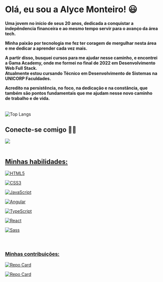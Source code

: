 ## <h1>Olá, eu sou a Alyce Monteiro! 😃</h1> 

<h4>Uma jovem no início de seus 20 anos, dedicada a conquistar a indepêndencia financeira e ao mesmo tempo servir para o avanço da área tech. 

Minha paixão por tecnologia me fez ter coragem de mergulhar nesta área e me dedicar a aprender cada vez mais. 
  
A partir disso, busquei cursos para me ajudar nesse caminho, e encontrei a Gama Academy, onde me formei no final de 2022 em Desenvolvimento Web Full Stack.  
Atualmente estou cursando Técnico em Desenvolvimento de Sistemas na UNICORP Faculdades.

Acredito na persistência, no foco, na dedicação e na constância, que também são pontos fundamentais que me ajudam nesse novo caminho de trabalho e de vida. </h4>
<br>
![Top Langs](https://github-readme-stats-git-masterrstaa-rickstaa.vercel.app/api/top-langs/?username=alyce-developer&layout=compact&bg_color=000&border_color=30A3DC&title_color=E94D5F&text_color=FFF)
<br>

<h2>Conecte-se comigo 🙋‍♀️</h2>
<div>
  <a href="https://www.linkedin.com/in/alyce-monteiro/" target="_blank"> <img src="https://img.shields.io/badge/LinkedIn-0077B5?style=for-the-badge&logo=linkedin&logoColor=white">
</div>
<br>

## <h2>Minhas habilidades:</h2>

<div>

  ![HTML5](https://img.shields.io/badge/HTML5-000?style=for-the-badge&logo=html5)
		
  ![CSS3](https://img.shields.io/badge/CSS3-000?style=for-the-badge&logo=css3&logoColor=264CE4)
	
  ![JavaScript](https://img.shields.io/badge/JavaScript-000?style=for-the-badge&logo=javascript)

  ![Angular](https://img.shields.io/badge/Angular-000?style=for-the-badge&logo=angular&logoColor=C3002F)
  
  ![TypeScript](https://img.shields.io/badge/TypeScript-000?style=for-the-badge&logo=typescript)

  ![React](https://img.shields.io/badge/React-000?style=for-the-badge&logo=react)
	  
  ![Sass](https://img.shields.io/badge/Sass-000?style=for-the-badge&logo=sass)
  
</div>  
<br>

## <h3>Minhas contribuições:</h3>

<div>
	
[![Repo Card](https://github-readme-stats.vercel.app/api/pin/?username=alyce-developer&repo=dio-lab-open-source&bg_color=000&border_color=30A3DC&show_icons=true&icon_color=30A3DC&title_color=E94D5F&text_color=FFF)](https://github.com/alyce-developer/dio-lab-open-source)

[![Repo Card](https://github-readme-stats.vercel.app/api/pin/?username=alyce-developer&repo=final-gama-g04-front&bg_color=000&border_color=30A3DC&show_icons=true&icon_color=30A3DC&title_color=E94D5F&text_color=FFF)](https://github.com/alyce-developer/final-gama-g04-front)
</div>

